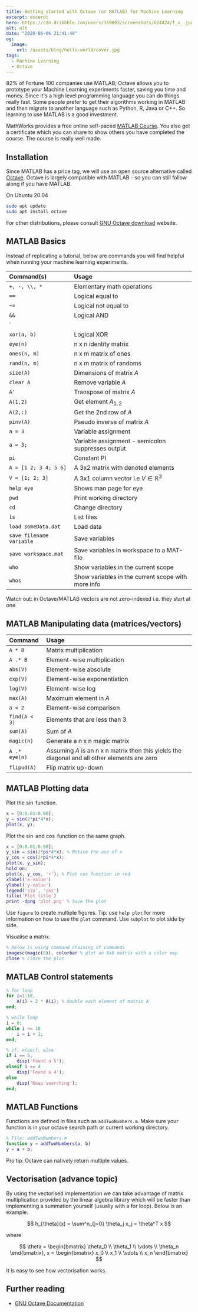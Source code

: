```yaml
---
title: Getting started with Octave (or MATLAB) for Machine Learning
excerpt: excerpt
hero: https://cdn.dribbble.com/users/169093/screenshots/624424/f_x_.jpg
alt: alt
date: "2020-06-06 21:41:48"
og:
  image:
    url: /assets/blog/hello-world/cover.jpg
tags:
  - Machine Learning
  - Octave
---
```


82% of Fortune 100 companies use MATLAB; Octave allows you to prototype your
Machine Learning experiments faster, saving you time and money. Since it's a
high level programming language you can do things really fast. Some people
prefer to get their algorithms working in MATLAB and then migrate to another
language such as Python, R, Java or C++. So learning to use MATLAB is a good
investment.

MathWorks provides a free online self-paced [MATLAB
Course](https://matlabacademy.mathworks.com/). You also get a certificate which
you can share to show others you have completed the course. The course is
really well made.

## Installation

Since MATLAB has a price tag, we will use an open source alternative called
[Octave](https://octave.org). Octave is largely compatible with MATLAB - so you
can still follow along if you have MATLAB.

On Ubuntu 20.04

```bash
sudo apt update
sudo apt install octave
```

For other distributions, please consult [GNU Octave
download](https://www.gnu.org/software/octave/#install) website.

## MATLAB Basics

Instead of replicating a tutorial, below are commands you will find helpful
when running your machine learning experiments.

| Command(s)               | Usage                                              |
| :----------------------- | :------------------------------------------------- |
| `+, -, \\, *`            | Elementary math operations                         |
| `==`                     | Logical equal to                                   |
| `~=`                     | Logical not equal to                               |
| `&&`                     | Logical AND                                        |
| `||`                     | Logical OR                                         |
| `xor(a, b)`              | Logical XOR                                        |
| `eye(n)`                 | n x n identity matrix                              |
| `ones(n, m)`             | n x m matrix of ones                               |
| `rand(n, m)`             | n x m matrix of randoms                            |
| `size(A)`                | Dimensions of matrix $A$                           |
| `clear A`                | Remove variable $A$                                |
| `A'`                     | Transpose of matrix $A$                            |
| `A(1,2)`                 | Get element $A_{1,2}$                              |
| `A(2,:)`                 | Get the 2nd row of $A$                             |
| `pinv(A)`                | Pseudo inverse of matrix $A$                       |
| `a = 3`                  | Variable assignment                                |
| `a = 3;`                 | Variable assignment - semicolon suppresses output  |
| `pi`                     | Constant PI                                        |
| `A = [1 2; 3 4; 5 6]`    | A 3x2 matrix with denoted elements                 |
| `V = [1; 2; 3]`          | A 3x1 column vector i.e $V \in \mathbb{R}^3$       |
| `help eye`               | Shows man page for eye                             |
| `pwd`                    | Print working directory                            |
| `cd`                     | Change directory                                   |
| `ls`                     | List files                                         |
| `load someData.dat`      | Load data |
| `save filename variable` | Save variables                  |
| `save workspace.mat`     | Save variables in workspace to a MAT-file |
| `who`                    | Show variables in the current scope                |
| `whos`                   | Show variables in the current scope with more info |

Watch out: in Octave/MATLAB vectors are not zero-indexed i.e. they start at one

## MATLAB Manipulating data (matrices/vectors)

| Command       | Usage                                                                                         |
| :------------ | :-------------------------------------------------------------------------------------------- |
| `A * B`       | Matrix multiplication                                                                         |
| `A .* B`      | Element-wise multiplication                                                                   |
| `abs(V)`      | Element-wise absolute                                                                         |
| `exp(V)`      | Element-wise exponentiation                                                                   |
| `log(V)`      | Element-wise log                                                                              |
| `max(A)`      | Maximum element in $A$                                                                        |
| `a < 2`       | Element-wise comparison                                                                       |
| `find(A < 3)` | Elements that are less than 3                                                                 |
| `sum(A)`      | Sum of $A$                                                                                    |
| `magic(n)`    | Generate a n x n magic matrix                                                                 |
| `A .* eye(n)` | Assuming $A$ is an n x n matrix then this yields the diagonal and all other elements are zero |
| `flipud(A)`   | Flip matrix up-down                                                                           |

## MATLAB Plotting data

Plot the $\sin$ function.

```matlab
x = [0:0.01:0.98];
y = sin(2*pi*4*x);
plot(x, y);
```

Plot the $\sin$ and $\cos$ function on the same graph.

```matlab
x = [0:0.01:0.98];
y_sin = sin(2*pi*4*x); % Notice the use of x
y_cos = cos(2*pi*4*x);
plot(x, y_sin);
hold on;
plot(x, y_cos, 'r'); % Plot cos function in red
xlabel('x-value')
ylabel('y-value')
legend('sin', 'cos')
title('Plot title')
print -dpng 'plot.png' % Save the plot
```

Use `figure` to create multiple figures. Tip: use `help plot` for more
information on how to use the `plot` command. Use `subplot` to plot side by
side.

Visualise a matrix.

```matlab
% below is using command chaining of commands
imagesc(magic(8)), colorbar % plot an 8x8 matrix with a color map
close % close the plot
```

## MATLAB Control statements

```matlab
% for loop
for i=1:10,
    A(i) = 2 * A(i); % double each element of matrix A
end;

% while loop
i = 0;
while i <= 10
    i = i + 1;
end;

% if, elseif, else
if i == 5,
    disp('Found a 5');
elseif i == 4
    disp('Found a 4');
else
    disp('Keep searching');
end;
```

## MATLAB Functions

Functions are defined in files such as `addTwoNumbers.m`. Make sure your
function is in your octave search path or current working directory.

```matlab
% File: addTwoNumbers.m
function y = addTwoNumbers(a, b)
y = a + b;
```

Pro tip: Octave can natively return multiple values.

## Vectorisation (advance topic)

By using the vectorised implementation we can take advantage of matrix multiplication provided by the linear algebra library which will be faster than implementing a summation yourself (usually with a for loop). Below is an example.

$$
h_{\theta}(x) = \sum^n_{j=0} \theta_j x_j = \theta^T x
$$

where

$$
\theta =
\begin{bmatrix}
\theta_0 \\
\theta_1 \\
\vdots \\
\theta_n
\end{bmatrix},
x =
\begin{bmatrix}
x_0 \\
x_1 \\
\vdots \\
x_n
\end{bmatrix}
$$

It is easy to see how vectorisation works.

## Further reading

- [GNU Octave Documentation](https://octave.org/doc/v5.2.0/)
